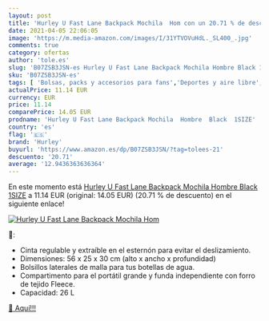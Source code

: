 ```yaml
---
layout: post
title: 'Hurley U Fast Lane Backpack Mochila  Hom con un 20.71 % de descuento'
date: 2021-04-05 22:06:05
image: 'https://m.media-amazon.com/images/I/31YTVOVuHdL._SL400_.jpg'
comments: true
category: ofertas
author: 'tole.es'
slug: 'B07ZSB3JSN-es Hurley U Fast Lane Backpack Mochila Hombre Black 1SIZE'
sku: 'B07ZSB3JSN-es'
tags: [ 'Bolsas, packs y accesorios para fans','Deportes y aire libre','Mochilas para fans','Productos para fans','backpack','hurley','mochila', ]
actualPrice: 11.14 EUR
currency: EUR
price: 11.14
comparePrice: 14.05 EUR
prodname: 'Hurley U Fast Lane Backpack Mochila  Hombre  Black  1SIZE'
country: 'es'
flag: '🇪🇸'
brand: 'Hurley'
buyurl: 'https://www.amazon.es/dp/B07ZSB3JSN/?tag=tolees-21'
descuento: '20.71'
average: '12.9436363636364'
---
```


En este momento está [Hurley U Fast Lane Backpack Mochila  Hombre  Black  1SIZE](https://www.amazon.es/dp/B07ZSB3JSN/?tag=tolees-21) a 11.14 EUR (original: 14.05 EUR) (20.71 %  de descuento) en el siguiente enlace!

[![Hurley U Fast Lane Backpack Mochila  Hom](https://m.media-amazon.com/images/I/31YTVOVuHdL._SL400_.jpg)](https://www.amazon.es/dp/B07ZSB3JSN/?tag=tolees-21)

🔎:

- Cinta regulable y extraíble en el esternón para evitar el deslizamiento.
- Dimensiones: 56 x 25 x 30 cm (alto x ancho x profundidad)
- Bolsillos laterales de malla para tus botellas de agua.
- Compartimento para el portátil grande y funda independiente con forro de tejido Fleece.
- Capacidad: 26 L

[🛒 Aquí!!!](https://www.amazon.es/dp/B07ZSB3JSN/?tag=tolees-21)
